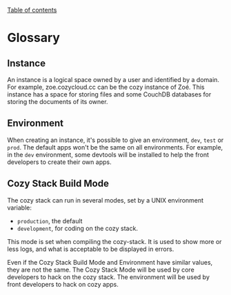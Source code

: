 [Table of contents](./README.md#table-of-contents)

# Glossary

## Instance

An instance is a logical space owned by a user and identified by a domain. For
example, zoe.cozycloud.cc can be the cozy instance of Zoé. This instance has a
space for storing files and some CouchDB databases for storing the documents
of its owner.

## Environment

When creating an instance, it's possible to give an environment, `dev`, `test`
or `prod`. The default apps won't be the same on all environments. For
example, in the `dev` environment, some devtools will be installed to help the
front developers to create their own apps.

## Cozy Stack Build Mode

The cozy stack can run in several modes, set by a UNIX environment variable:

- `production`, the default
- `development`, for coding on the cozy stack.

This mode is set when compiling the cozy-stack. It is used to show more or
less logs, and what is acceptable to be displayed in errors.

Even if the Cozy Stack Build Mode and Environment have similar values, they
are not the same. The Cozy Stack Mode will be used by core developers to hack
on the cozy stack. The environment will be used by front developers to hack on
cozy apps.
